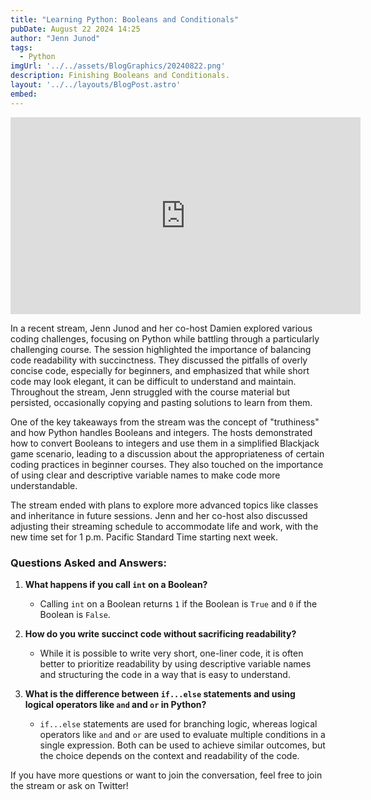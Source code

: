 ```yaml
---
title: "Learning Python: Booleans and Conditionals"
pubDate: August 22 2024 14:25
author: "Jenn Junod"
tags:
  - Python
imgUrl: '../../assets/BlogGraphics/20240822.png'
description: Finishing Booleans and Conditionals. 
layout: '../../layouts/BlogPost.astro'
embed: 
---
```

<iframe width="560" height="315" src="https://www.youtube.com/embed/Fuibpypn_LA?si=Kx974fcg4cUzsYmJ" title="YouTube video player" frameborder="0" allow="accelerometer; autoplay; clipboard-write; encrypted-media; gyroscope; picture-in-picture; web-share" referrerpolicy="strict-origin-when-cross-origin" allowfullscreen></iframe>


In a recent stream, Jenn Junod and her co-host Damien explored various coding challenges, focusing on Python while battling through a particularly challenging course. The session highlighted the importance of balancing code readability with succinctness. They discussed the pitfalls of overly concise code, especially for beginners, and emphasized that while short code may look elegant, it can be difficult to understand and maintain. Throughout the stream, Jenn struggled with the course material but persisted, occasionally copying and pasting solutions to learn from them.

One of the key takeaways from the stream was the concept of "truthiness" and how Python handles Booleans and integers. The hosts demonstrated how to convert Booleans to integers and use them in a simplified Blackjack game scenario, leading to a discussion about the appropriateness of certain coding practices in beginner courses. They also touched on the importance of using clear and descriptive variable names to make code more understandable.

The stream ended with plans to explore more advanced topics like classes and inheritance in future sessions. Jenn and her co-host also discussed adjusting their streaming schedule to accommodate life and work, with the new time set for 1 p.m. Pacific Standard Time starting next week.

### Questions Asked and Answers:
1. **What happens if you call `int` on a Boolean?**
   - Calling `int` on a Boolean returns `1` if the Boolean is `True` and `0` if the Boolean is `False`.

2. **How do you write succinct code without sacrificing readability?**
   - While it is possible to write very short, one-liner code, it is often better to prioritize readability by using descriptive variable names and structuring the code in a way that is easy to understand.

3. **What is the difference between `if...else` statements and using logical operators like `and` and `or` in Python?**
   - `if...else` statements are used for branching logic, whereas logical operators like `and` and `or` are used to evaluate multiple conditions in a single expression. Both can be used to achieve similar outcomes, but the choice depends on the context and readability of the code.

If you have more questions or want to join the conversation, feel free to join the stream or ask on Twitter!